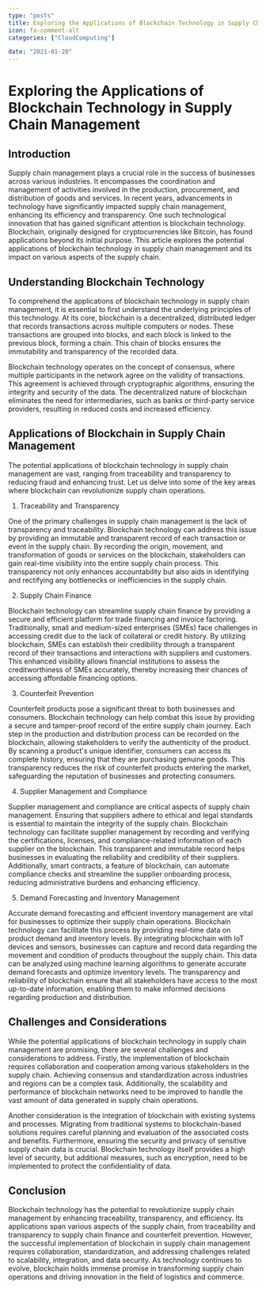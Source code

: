 ```yaml
---
type: "posts"
title: Exploring the Applications of Blockchain Technology in Supply Chain Management
icon: fa-comment-alt
categories: ["CloudComputing"]

date: "2021-01-20"
---
```




# Exploring the Applications of Blockchain Technology in Supply Chain Management

## Introduction

Supply chain management plays a crucial role in the success of businesses across various industries. It encompasses the coordination and management of activities involved in the production, procurement, and distribution of goods and services. In recent years, advancements in technology have significantly impacted supply chain management, enhancing its efficiency and transparency. One such technological innovation that has gained significant attention is blockchain technology. Blockchain, originally designed for cryptocurrencies like Bitcoin, has found applications beyond its initial purpose. This article explores the potential applications of blockchain technology in supply chain management and its impact on various aspects of the supply chain.

## Understanding Blockchain Technology

To comprehend the applications of blockchain technology in supply chain management, it is essential to first understand the underlying principles of this technology. At its core, blockchain is a decentralized, distributed ledger that records transactions across multiple computers or nodes. These transactions are grouped into blocks, and each block is linked to the previous block, forming a chain. This chain of blocks ensures the immutability and transparency of the recorded data.

Blockchain technology operates on the concept of consensus, where multiple participants in the network agree on the validity of transactions. This agreement is achieved through cryptographic algorithms, ensuring the integrity and security of the data. The decentralized nature of blockchain eliminates the need for intermediaries, such as banks or third-party service providers, resulting in reduced costs and increased efficiency.

## Applications of Blockchain in Supply Chain Management

The potential applications of blockchain technology in supply chain management are vast, ranging from traceability and transparency to reducing fraud and enhancing trust. Let us delve into some of the key areas where blockchain can revolutionize supply chain operations.

1. Traceability and Transparency

One of the primary challenges in supply chain management is the lack of transparency and traceability. Blockchain technology can address this issue by providing an immutable and transparent record of each transaction or event in the supply chain. By recording the origin, movement, and transformation of goods or services on the blockchain, stakeholders can gain real-time visibility into the entire supply chain process. This transparency not only enhances accountability but also aids in identifying and rectifying any bottlenecks or inefficiencies in the supply chain.

2. Supply Chain Finance

Blockchain technology can streamline supply chain finance by providing a secure and efficient platform for trade financing and invoice factoring. Traditionally, small and medium-sized enterprises (SMEs) face challenges in accessing credit due to the lack of collateral or credit history. By utilizing blockchain, SMEs can establish their credibility through a transparent record of their transactions and interactions with suppliers and customers. This enhanced visibility allows financial institutions to assess the creditworthiness of SMEs accurately, thereby increasing their chances of accessing affordable financing options.

3. Counterfeit Prevention

Counterfeit products pose a significant threat to both businesses and consumers. Blockchain technology can help combat this issue by providing a secure and tamper-proof record of the entire supply chain journey. Each step in the production and distribution process can be recorded on the blockchain, allowing stakeholders to verify the authenticity of the product. By scanning a product's unique identifier, consumers can access its complete history, ensuring that they are purchasing genuine goods. This transparency reduces the risk of counterfeit products entering the market, safeguarding the reputation of businesses and protecting consumers.

4. Supplier Management and Compliance

Supplier management and compliance are critical aspects of supply chain management. Ensuring that suppliers adhere to ethical and legal standards is essential to maintain the integrity of the supply chain. Blockchain technology can facilitate supplier management by recording and verifying the certifications, licenses, and compliance-related information of each supplier on the blockchain. This transparent and immutable record helps businesses in evaluating the reliability and credibility of their suppliers. Additionally, smart contracts, a feature of blockchain, can automate compliance checks and streamline the supplier onboarding process, reducing administrative burdens and enhancing efficiency.

5. Demand Forecasting and Inventory Management

Accurate demand forecasting and efficient inventory management are vital for businesses to optimize their supply chain operations. Blockchain technology can facilitate this process by providing real-time data on product demand and inventory levels. By integrating blockchain with IoT devices and sensors, businesses can capture and record data regarding the movement and condition of products throughout the supply chain. This data can be analyzed using machine learning algorithms to generate accurate demand forecasts and optimize inventory levels. The transparency and reliability of blockchain ensure that all stakeholders have access to the most up-to-date information, enabling them to make informed decisions regarding production and distribution.

## Challenges and Considerations

While the potential applications of blockchain technology in supply chain management are promising, there are several challenges and considerations to address. Firstly, the implementation of blockchain requires collaboration and cooperation among various stakeholders in the supply chain. Achieving consensus and standardization across industries and regions can be a complex task. Additionally, the scalability and performance of blockchain networks need to be improved to handle the vast amount of data generated in supply chain operations.

Another consideration is the integration of blockchain with existing systems and processes. Migrating from traditional systems to blockchain-based solutions requires careful planning and evaluation of the associated costs and benefits. Furthermore, ensuring the security and privacy of sensitive supply chain data is crucial. Blockchain technology itself provides a high level of security, but additional measures, such as encryption, need to be implemented to protect the confidentiality of data.

## Conclusion

Blockchain technology has the potential to revolutionize supply chain management by enhancing traceability, transparency, and efficiency. Its applications span various aspects of the supply chain, from traceability and transparency to supply chain finance and counterfeit prevention. However, the successful implementation of blockchain in supply chain management requires collaboration, standardization, and addressing challenges related to scalability, integration, and data security. As technology continues to evolve, blockchain holds immense promise in transforming supply chain operations and driving innovation in the field of logistics and commerce.